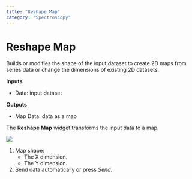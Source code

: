 ```yaml
---
title: "Reshape Map"
category: "Spectroscopy"
---
```

Reshape Map
===========

Builds or modifies the shape of the input dataset to create 2D maps from series data or change the dimensions of existing 2D datasets.

**Inputs**

- Data: input dataset

**Outputs**

- Map Data: data as a map

The **Reshape Map** widget transforms the input data to a map.

![](../images/Reshape-Map-stamped.png)

1. Map shape:
   - The X dimension.
   - The Y dimension.
2. Send data automatically or press *Send*.
